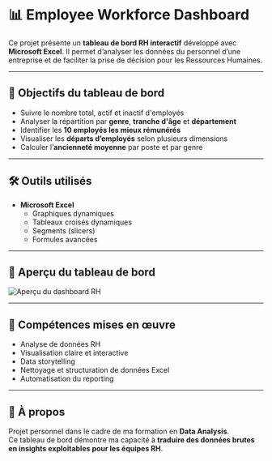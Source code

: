 # 📊 Employee Workforce Dashboard

Ce projet présente un **tableau de bord RH interactif** développé avec **Microsoft Excel**. Il permet d’analyser les données du personnel d’une entreprise et de faciliter la prise de décision pour les Ressources Humaines.

---

## 🧭 Objectifs du tableau de bord

- Suivre le nombre total, actif et inactif d'employés
- Analyser la répartition par **genre**, **tranche d'âge** et **département**
- Identifier les **10 employés les mieux rémunérés**
- Visualiser les **départs d’employés** selon plusieurs dimensions
- Calculer l’**ancienneté moyenne** par poste et par genre

---

## 🛠️ Outils utilisés

- **Microsoft Excel**
  - Graphiques dynamiques
  - Tableaux croisés dynamiques
  - Segments (slicers)
  - Formules avancées

---

## 📎 Aperçu du tableau de bord

![Aperçu du dashboard RH](excel%20dashboard.PNG)

---

## 🧠 Compétences mises en œuvre

- Analyse de données RH
- Visualisation claire et interactive
- Data storytelling
- Nettoyage et structuration de données Excel
- Automatisation du reporting

---

## 📌 À propos

Projet personnel dans le cadre de ma formation en **Data Analysis**.  
Ce tableau de bord démontre ma capacité à **traduire des données brutes en insights exploitables pour les équipes RH**.


